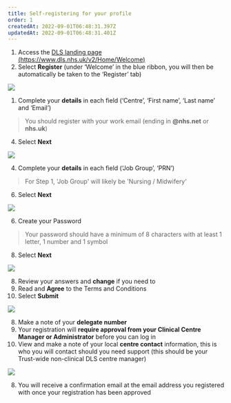 ```yaml
---
title: Self-registering for your profile
order: 1
createdAt: 2022-09-01T06:48:31.397Z
updatedAt: 2022-09-01T06:48:31.401Z
---
```

1. Access the [DLS landing page (https://www.dls.nhs.uk/v2/Home/Welcome​)](https://www.dls.nhs.uk/v2/Home/Welcome​)
2. ​Select **Register** (under ‘Welcome’ in the blue ribbon, you will then be automatically be taken to the ‘Register’ tab)​

![](/img/as-1-01-Register.jpg)

1. ​Complete your **details** in each field (‘Centre’, ‘First name’, ‘Last name’ and ‘Email’)​

> You should register with your work email (ending in **@nhs.net** or **nhs.uk**)

4. Select **Next​**

![](/img/as-1-02-Register.jpg)

4. Complete your **details** in each field (‘Job Group’, ‘PRN’)​

> For Step 1, 'Job Group' will likely be 'Nursing / Midwifery'

6. Select **Next​**

![](/img/as-1-03-Register.jpg)

6. ​Create your Password

> Your password should have a minimum of 8 characters with at least 1 letter, 1 number and 1 symbol​​​

8. Select **Next​**

![](/img/as-1-04-Register.jpg)

8. Review your answers and **change** if you need to​
9. Read and **Agree** to the Terms and Conditions​
10. Select **Submit​**

![](/img/as-1-045-register.jpg)

8. Make a note of your **delegate number​**
9. Your registration will **require approval from your Clinical Centre Manager or Administrator** before you can log in​
10. View and make a note of your local **centre contact** information, this is who you will contact should you need support (this should be your Trust-wide non-clinical DLS centre manager)

![](/img/as-1-05-Register.jpg)

8. You will receive a confirmation email at the email address you registered with once your registration has been approved